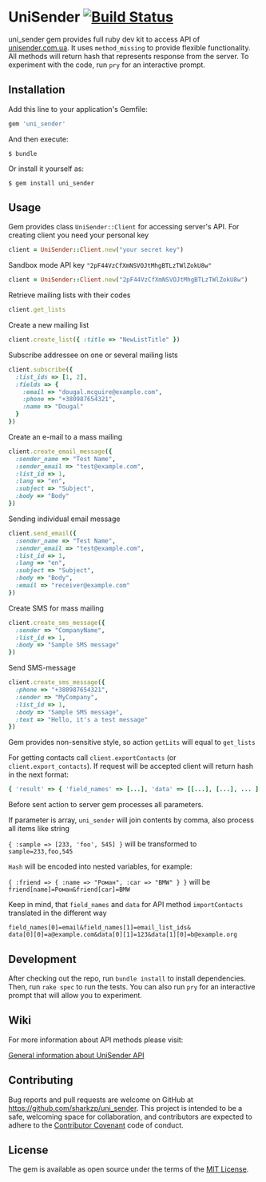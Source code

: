 # UniSender [![Build Status](https://travis-ci.org/sharkzp/unisender.svg?branch=master)](https://travis-ci.org/sharkzp/unisender)

uni_sender gem provides full ruby dev kit to access API of [unisender.com.ua](http://unisender.com.ua). It uses `method_missing` to provide flexible functionality. All methods will return hash that represents response from the server. To experiment with the code, run `pry` for an interactive prompt.

## Installation

Add this line to your application's Gemfile:

```ruby
gem 'uni_sender'
```

And then execute:

    $ bundle

Or install it yourself as:

    $ gem install uni_sender

## Usage

Gem provides class `UniSender::Client` for accessing server's API. For creating client you need your personal key

```ruby
client = UniSender::Client.new("your secret key")
```

Sandbox mode API key `"2pF44VzCfXmNSVOJtMhgBTLzTWlZokU8w"`

```ruby
client = UniSender::Client.new("2pF44VzCfXmNSVOJtMhgBTLzTWlZokU8w")
```

Retrieve mailing lists with their codes

```ruby
client.get_lists
```

Create a new mailing list

```ruby
client.create_list({ :title => "NewListTitle" })
```

Subscribe addressee on one or several mailing lists

```ruby
client.subscribe({
  :list_ids => [1, 2],
  :fields => {
    :email => "dougal.mcguire@example.com",
    :phone => "+380987654321",
    :name => "Dougal"
  }
})
```

Create an e-mail to a mass mailing

```ruby
client.create_email_message({
  :sender_name => "Test Name",
  :sender_email => "test@example.com",
  :list_id => 1,
  :lang => "en",
  :subject => "Subject",
  :body => "Body"
})
```

Sending individual email message

```ruby
client.send_email({
  :sender_name => "Test Name",
  :sender_email => "test@example.com",
  :list_id => 1,
  :lang => "en",
  :subject => "Subject",
  :body => "Body",
  :email => "receiver@example.com"
})
```

Create SMS for mass mailing

```ruby
client.create_sms_message({
  :sender => "CompanyName",
  :list_id => 1,
  :body => "Sample SMS message"
})
```

Send SMS-message

```ruby
client.create_sms_message({
  :phone => "+380987654321",
  :sender => "MyCompany",
  :list_id => 1,
  :body => "Sample SMS message",
  :text => "Hello, it's a test message"
})
```

Gem provides non-sensitive style, so action `getLits` will equal to `get_lists`

For getting contacts call `client.exportContacts` (or `client.export_contacts`). If request will be accepted client will return hash in the next format:

```ruby
{ 'result' => { 'field_names' => [...], 'data' => [[...], [...], ... ] } }
```

Before sent action to server gem processes all parameters.

If parameter is array, `uni_sender` will join contents by comma, also process all items like string

`{ :sample => [233, 'foo', 545] }` will be transformed to `sample=233,foo,545`

`Hash` will be encoded into nested variables, for example:

`{ :friend => { :name => "Роман", :car => "BMW" } }` will be `friend[name]=Роман&friend[car]=BMW`

Keep in mind, that `field_names` and `data` for API method `importContacts` translated in the different way

    field_names[0]=email&field_names[1]=email_list_ids&
    data[0][0]=a@example.com&data[0][1]=123&data[1][0]=b@example.org

## Development

After checking out the repo, run `bundle install` to install dependencies. Then, run `rake spec` to run the tests. You can also run `pry` for an interactive prompt that will allow you to experiment.

## Wiki

For more information about API methods please visit:

[General information about UniSender API](https://support.unisender.com/index.php?/Knowledgebase/Article/View/49/0/obshaya-informaciya-pro-unisender-api)

## Contributing

Bug reports and pull requests are welcome on GitHub at https://github.com/sharkzp/uni_sender. This project is intended to be a safe, welcoming space for collaboration, and contributors are expected to adhere to the [Contributor Covenant](http://contributor-covenant.org) code of conduct.


## License

The gem is available as open source under the terms of the [MIT License](http://opensource.org/licenses/MIT).
